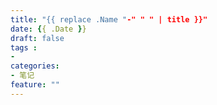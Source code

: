```yaml
---
title: "{{ replace .Name "-" " " | title }}"
date: {{ .Date }}
draft: false
tags : 
- 
categories: 
- 笔记
feature: ""
---
```

